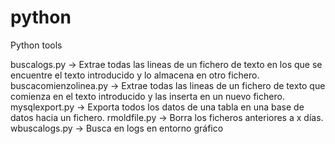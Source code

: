 # python
Python tools

buscalogs.py -> Extrae todas las lineas de un fichero de texto en los que se encuentre el texto introducido y lo almacena en otro fichero.
buscacomienzolinea.py -> Extrae todas las lineas de un fichero de texto que comienza en el texto introducido y las inserta en un nuevo fichero.
mysqlexport.py -> Exporta todos los datos de una tabla en una base de datos hacia un fichero.
rmoldfile.py -> Borra los ficheros anteriores a x días.
wbuscalogs.py -> Busca en logs en entorno gráfico
